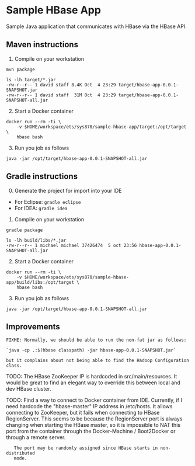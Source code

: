 # Sample HBase App
Sample Java application that communicates with HBase via the HBase API.


## Maven instructions 

1) Compile on your workstation
```
mvn package
 
ls -lh target/*.jar
-rw-r--r-- 1 david staff 8.4K Oct  4 23:29 target/hbase-app-0.0.1-SNAPSHOT.jar
-rw-r--r-- 1 david staff  31M Oct  4 23:29 target/hbase-app-0.0.1-SNAPSHOT-all.jar
```

2) Start a Docker container
```
docker run --rm -ti \
	-v $HOME/workspace/ets/sys870/sample-hbase-app/target:/opt/target \
	hbase bash
```

3) Run you job as follows
```
java -jar /opt/target/hbase-app-0.0.1-SNAPSHOT-all.jar
```


## Gradle instructions

0) Generate the project for import into your IDE
- For Eclipse: `gradle eclipse`
- For IDEA: `gradle idea`

1) Compile on your workstation
```
gradle package
 
ls -lh build/libs/*.jar
-rw-r--r-- 1 michael michael 37426474  5 oct 23:56 hbase-app-0.0.1-SNAPSHOT-all.jar
```

2) Start a Docker container
```
docker run --rm -ti \
	-v $HOME/workspace/ets/sys870/sample-hbase-app/build/libs:/opt/target \
	hbase bash
```

3) Run you job as follows
```
java -jar /opt/target/hbase-app-0.0.1-SNAPSHOT-all.jar
```


## Improvements

    FIXME: Normally, we should be able to run the non-fat jar as follows:
    
    `java -cp .:$(hbase classpath) -jar hbase-app-0.0.1-SNAPSHOT.jar`
    
    but it complains about not being able to find the Hadoop Configuration class.
 
 
 TODO: The HBase ZooKeeper IP is hardcoded in src/main/resources.
       It would be great to find an elegant way to override this between
       local and dev HBase cluster.
 
 TODO: Find a way to connect to Docker container from IDE.
       Currently, if I need hardcode the "hbase-master" IP address in /etc/hosts.
       It allows connecting to ZooKeeper, but it fails when connecting to HBase
       RegionServer. This seems to be because the RegionServer port is always
       changing when starting the HBase master, so it is impossible to NAT this
       port from the container through the Docker-Machine / Boot2Docker or 
       through a remote server.
       
       The port may be randomly assigned since HBase starts in non-distributed
       mode.

